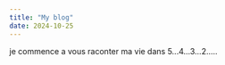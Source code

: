 ```yaml
---
title: "My blog"
date: 2024-10-25
---
```


je commence a vous raconter ma vie dans 5...4...3...2.....
